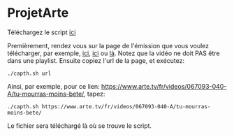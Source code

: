 # ProjetArte

Téléchargez le script [ici](https://drive.google.com/file/d/1pP4-4yxXe_U0-Wo9RrHeJSLjbOxtTWKQ/view?usp=sharing)

Premièrement, rendez vous sur la page de l'émission que vous voulez télécharger, par exemple, [ici](https://www.arte.tv/fr/videos/041378-000-A/le-deuxieme-souffle/), [ici](https://www.arte.tv/fr/videos/046969-000-A/sleepy-hollow/) ou [là](https://www.arte.tv/fr/videos/067093-040-A/tu-mourras-moins-bete/).
Notez que la vidéo ne doit PAS être dans une playlist. Ensuite copiez l'url de la page, et exécutez: 

`./capth.sh url`

Ainsi, par exemple, pour ce lien: https://www.arte.tv/fr/videos/067093-040-A/tu-mourras-moins-bete/, tapez:

`./capth.sh https://www.arte.tv/fr/videos/067093-040-A/tu-mourras-moins-bete/`

Le fichier sera téléchargé là où se trouve le script. 

